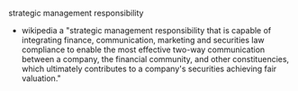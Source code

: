  strategic management responsibility
 - wikipedia
   a "strategic management responsibility that is capable of integrating finance, communication, marketing and securities law compliance to enable the most effective two-way communication between a company, the financial community, and other constituencies, which ultimately contributes to a company's securities achieving fair valuation."